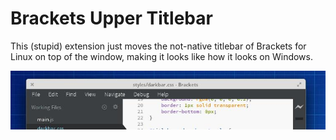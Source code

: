 # Brackets Upper Titlebar

This (stupid) extension just moves the not-native titlebar of Brackets for Linux on top of the window, making it looks like how it looks on Windows.

![preview](preview.jpg)